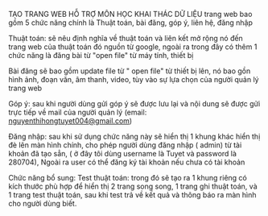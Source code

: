 TẠO TRANG WEB HỖ TRỢ MÔN HỌC KHAI THÁC DỮ LIỆU
trang web bao gồm 5 chức năng chính là Thuật toán, bài đăng, góp ý, liên hệ, đăng nhập

Thuật toán: sẽ nêu định nghĩa về thuật toán và liên kết mở rộng nó đến trang web của thuật toán đó nguồn từ google, ngoài ra trong đây có thêm 1 chức năng là đăng bài từ "open file" từ máy tính, thiết bị

Bài đăng sẽ bao gồm update file từ " open file" từ thiết bị lên, nó bao gồn hình ảnh, đoạn văn, âm thanh, video, tùy vào sự lựa chọn của người quản lý trang web

Góp ý: sau khi người dùng gửi góp ý sẽ được lưu lại và nội dung sẽ được gửi trực tiếp về mail của người quản lý (email: nguyenthihongtuyet004@gmail.com) 

Đăng nhập: sau khi sử dụng chức năng này sẽ hiển thị 1 khung khác hiển thị đè lên màn hình chính, cho phép người dùng đăng nhập ( admin) từ tài khoản đã tạo sẳn, ( ở đây tôi dùng username là Tuyet và password là 280704), Ngoài ra user có thể đăng ký tài khoản nếu chưa có tài khoản

Chức năng bổ sung: Test thuật toán: trong đó sẽ tạo ra 1 khung riêng có kích thước phù hợp để hiển thị 2 trang song song, 1 trang ghi thuật toán, và 1 trang test thuật toán, sau khi test trả về kết quả và thông báo ra màn hình cho người dùng biết. 